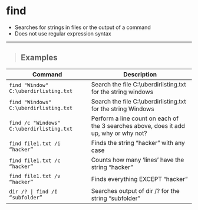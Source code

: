 # find

- Searches for strings in files or the output of a command
- Does not use regular expression syntax

---

> ## **Examples**

| **Command** | **Description** |
|-------------|-----------------|
| `find "Window" C:\uberdirlisting.txt` | Search the file C:\uberdirlisting.txt for the string windows |
| `find "Windows" C:\uberdirlisting.txt` | Search the file C:\uberdirlisting.txt for the string Windows |
| `find /c "Windows" C:\uberdirlisting.txt` | Perform a line count on each of the 3 searches above, does it add up, why or why not? |
| `find file1.txt /i “hacker”` | Finds the string “hacker” with any case |
| `find file1.txt /c “hacker”` | Counts how many ‘lines’ have the string “hacker” |
| `find file1.txt /v “hacker”` | Finds everything EXCEPT “hacker” |
| `dir /? \| find /I “subfolder”` | Searches output of dir /? for the string “subfolder” |